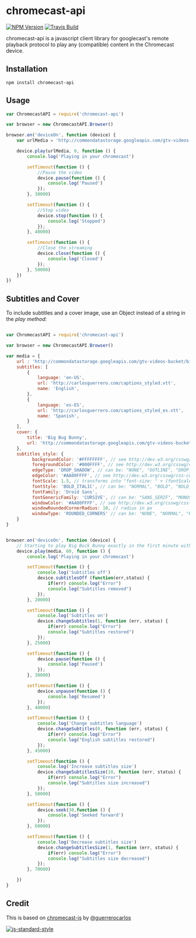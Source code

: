 chromecast-api
=================

[![NPM Version](https://img.shields.io/npm/v/chromecast-api.svg)](https://www.npmjs.com/package/chromecast-api)
[![Travis Build](https://travis-ci.org/alxhotel/chromecast-api.svg?branch=master)](https://travis-ci.org/alxhotel/chromecast-api)

chromecast-api is a javascript client library for googlecast's remote playback protocol to play any (compatible) content in the Chromecast device.

## Installation

	npm install chromecast-api 

## Usage

```js
var ChromecastAPI = require('chromecast-api')

var browser = new ChromecastAPI.Browser()

browser.on('deviceOn', function (device) {
	var urlMedia = 'http://commondatastorage.googleapis.com/gtv-videos-bucket/big_buck_bunny_1080p.mp4';

    device.play(urlMedia, 0, function () {
        console.log('Playing in your chromecast')

		setTimeout(function () {
			//Pause the video
			device.pause(function () {
				console.log('Paused')
			});
		}, 30000)

		setTimeout(function () {
			//Stop video
			device.stop(function () {
				console.log('Stopped')
			});
		}, 40000)

		setTimeout(function () {
			//Close the streaming
			device.close(function () {
				console.log('Closed')
			});
		}, 50000)
    })
})

```

## Subtitles and Cover

To include subtitles and a cover image, use an Object instead of a string in the *play method*:

```js

var ChromecastAPI = require('chromecast-api')

var browser = new ChromecastAPI.Browser()

var media = {
    url : 'http://commondatastorage.googleapis.com/gtv-videos-bucket/big_buck_bunny_1080p.mp4',
    subtitles: [
		{
			language: 'en-US',
			url: 'http://carlosguerrero.com/captions_styled.vtt',
			name: 'English',
		},
		{
			language: 'es-ES',
			url: 'http://carlosguerrero.com/captions_styled_es.vtt',
			name: 'Spanish',
		}
    ],
    cover: {
        title: 'Big Bug Bunny',
        url: 'http://commondatastorage.googleapis.com/gtv-videos-bucket/sample/images/BigBuckBunny.jpg'
    },
    subtitles_style: { 
          backgroundColor: '#FFFFFFFF', // see http://dev.w3.org/csswg/css-color/#hex-notation
          foregroundColor: '#000FFFF', // see http://dev.w3.org/csswg/css-color/#hex-notation
          edgeType: 'DROP_SHADOW', // can be: "NONE", "OUTLINE", "DROP_SHADOW", "RAISED", "DEPRESSED"
          edgeColor: '#AA00FFFF', // see http://dev.w3.org/csswg/css-color/#hex-notation
          fontScale: 1.5, // transforms into "font-size: " + (fontScale*100) +"%"
          fontStyle: 'BOLD_ITALIC', // can be: "NORMAL", "BOLD", "BOLD_ITALIC", "ITALIC",
          fontFamily: 'Droid Sans',
          fontGenericFamily: 'CURSIVE', // can be: "SANS_SERIF", "MONOSPACED_SANS_SERIF", "SERIF", "MONOSPACED_SERIF", "CASUAL", "CURSIVE", "SMALL_CAPITALS",
          windowColor: '#AA00FFFF', // see http://dev.w3.org/csswg/css-color/#hex-notation
          windowRoundedCornerRadius: 10, // radius in px
          windowType: 'ROUNDED_CORNERS' // can be: "NONE", "NORMAL", "ROUNDED_CORNERS"
    }
}


browser.on('deviceOn', function (device) {
	// Starting to play Big Buck Bunny exactly in the first minute with example subtitles and cover
	device.play(media, 60, function () {
		console.log('Playing in your chromecast')

		setTimeout(function () {
			console.log('Subtitles off')
			device.subtitlesOff (function(err,status) {
				if(err) console.log("Error")
				console.log("Subtitles removed")
			});
		}, 20000)

		setTimeout(function () {
			console.log('Subtitles on')
			device.changeSubtitles(1, function (err, status) {
				if(err) console.log("Error")
				console.log("Subtitles restored")
			});
		}, 25000)

		setTimeout(function () {
			device.pause(function () {
				console.log('Paused')
			});
		}, 30000)

		setTimeout(function () {
			device.unpause(function () {
				console.log('Resumed')
			});
		}, 40000)

		setTimeout(function () {
			console.log('Change subtitles language')
			device.changeSubtitles(0, function (err, status) {
				if(err) console.log("Error")
				console.log("English subtitles restored")
			});
		}, 45000)

		setTimeout(function () {
			console.log('Increase subtitles size')
			device.changeSubtitlesSize(10, function (err, status) {
				if(err) console.log("Error")
				console.log("Subtitles size increased")
			});
		}, 50000)

		setTimeout(function () {
			device.seek(30,function () {
				console.log('Seeked forward')
			});
		}, 60000)

		setTimeout(function () {
			console.log('Decrease subtitles size')
			device.changeSubtitlesSize(1, function (err, status) {
				if(err) console.log("Error")
				console.log("Subtitles size decreased")
			});
		}, 70000)

	})
}

```

## Credit
This is based on [chromecast-js](https://github.com/guerrerocarlos/chromecast-js) by [@guerrerocarlos](https://github.com/guerrerocarlos)

[![js-standard-style](https://cdn.rawgit.com/feross/standard/master/badge.svg)](https://github.com/feross/standard)
